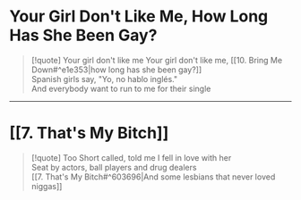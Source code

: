 # Your Girl Don't Like Me, How Long Has She Been Gay?

> [!quote] Your girl don't like me
Your girl don't like me, [[10. Bring Me Down#^e1e353|how long has she been gay?]]  
Spanish girls say, "Yo, no hablo inglés."  
And everybody want to run to me for their single  

---

# [[7. That's My Bitch]]

> [!quote]
Too Short called, told me I fell in love with her  
Seat by actors, ball players and drug dealers  
[[7. That's My Bitch#^603696|And some lesbians that never loved niggas]]

